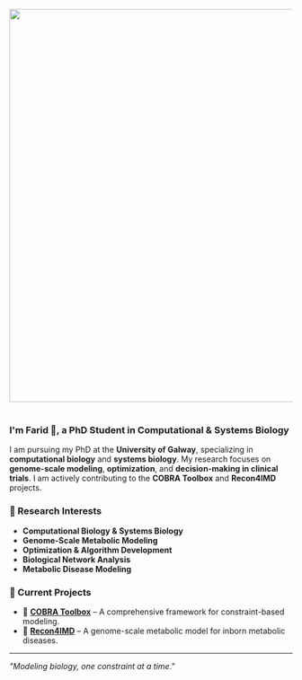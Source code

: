 <p align="center">
  <img src="https://user-images.githubusercontent.com/74038190/212750672-2f3f2b50-c84f-4ed8-a60a-849ae69ff9df.gif" width="700">
<br><br>
  
  ### I'm Farid 👋, a PhD Student in Computational & Systems Biology

I am pursuing my PhD at the **University of Galway**, specializing in **computational biology** and **systems biology**. My research focuses on **genome-scale modeling**, **optimization**, and **decision-making in clinical trials**. I am actively contributing to the **COBRA Toolbox** and **Recon4IMD** projects.

### 🔬 Research Interests
- **Computational Biology & Systems Biology**
- **Genome-Scale Metabolic Modeling**
- **Optimization & Algorithm Development**
- **Biological Network Analysis**
- **Metabolic Disease Modeling**

### 🚀 Current Projects
- 🧬 **[COBRA Toolbox](https://github.com/opencobra/cobratoolbox)** – A comprehensive framework for constraint-based modeling.
- 🏥 **[Recon4IMD](https://www.recon4imd.org/)** – A genome-scale metabolic model for inborn metabolic diseases.

---
_"Modeling biology, one constraint at a time."_
